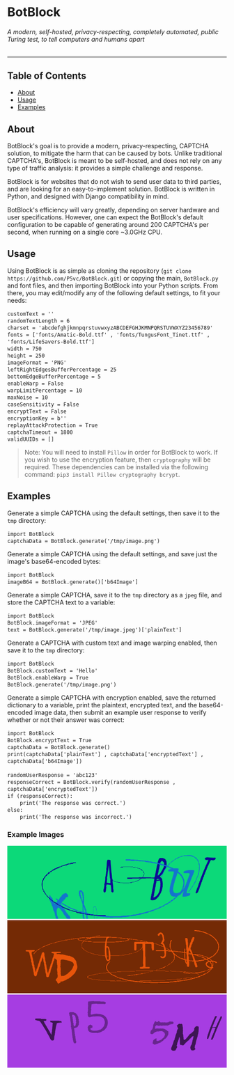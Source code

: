# BotBlock

###### A modern, self-hosted, privacy-respecting, completely automated, public Turing test, to tell computers and humans apart

------------

## Table of Contents

- [About](#about "About")
- [Usage](#usage "Usage")
- [Examples](#examples "Examples")

## About

BotBlock's goal is to provide a modern, privacy-respecting, CAPTCHA solution, to mitigate the harm that can be caused by bots. Unlike traditional CAPTCHA's, BotBlock is meant to be self-hosted, and does not rely on any type of traffic analysis: it provides a simple challenge and response.

BotBlock is for websites that do not wish to send user data to third parties, and are looking for an easy-to-implement solution. BotBlock is written in Python, and designed with Django compatibility in mind.

BotBlock's efficiency will vary greatly, depending on server hardware and user specifications. However, one can expect the BotBlock's default configuration to be capable of generating around 200 CAPTCHA's per second, when running on a single core ~3.0GHz CPU.

## Usage

Using BotBlock is as simple as cloning the repository (`git clone https://github.com/P5vc/BotBlock.git`) or copying the main, `BotBlock.py` and font files, and then importing BotBlock into your Python scripts. From there, you may edit/modify any of the following default settings, to fit your needs:

```python3
customText = ''
randomTextLength = 6
charset = 'abcdefghjkmnpqrstuvwxyzABCDEFGHJKMNPQRSTUVWXYZ23456789'
fonts = ['fonts/Amatic-Bold.ttf' , 'fonts/TungusFont_Tinet.ttf' , 'fonts/LifeSavers-Bold.ttf']
width = 750
height = 250
imageFormat = 'PNG'
leftRightEdgesBufferPercentage = 25
bottomEdgeBufferPercentage = 5
enableWarp = False
warpLimitPercentage = 10
maxNoise = 10
caseSensitivity = False
encryptText = False
encryptionKey = b''
replayAttackProtection = True
captchaTimeout = 1800
validUUIDs = []
```

> Note: You will need to install `Pillow` in order for BotBlock to work. If you wish to use the encryption feature, then `cryptography` will be required. These dependencies can be installed via the following command: `pip3 install Pillow cryptography bcrypt`.

## Examples

Generate a simple CAPTCHA using the default settings, then save it to the `tmp` directory:

```python3
import BotBlock
captchaData = BotBlock.generate('/tmp/image.png')
```

Generate a simple CAPTCHA using the default settings, and save just the image's base64-encoded bytes:

```python3
import BotBlock
imageB64 = BotBlock.generate()['b64Image']
```

Generate a simple CAPTCHA, save it to the `tmp` directory as a `jpeg` file, and store the CAPTCHA text to a variable:

```python3
import BotBlock
BotBlock.imageFormat = 'JPEG'
text = BotBlock.generate('/tmp/image.jpeg')['plainText']
```

Generate a CAPTCHA with custom text and image warping enabled, then save it to the `tmp` directory:

```python3
import BotBlock
BotBlock.customText = 'Hello'
BotBlock.enableWarp = True
BotBlock.generate('/tmp/image.png')
```

Generate a simple CAPTCHA with encryption enabled, save the returned dictionary to a variable, print the plaintext, encrypted text, and the base64-encoded image data, then submit an example user response to verify whether or not their answer was correct:

```python3
import BotBlock
BotBlock.encryptText = True
captchaData = BotBlock.generate()
print(captchaData['plainText'] , captchaData['encryptedText'] , captchaData['b64Image'])

randomUserResponse = 'abc123'
responseCorrect = BotBlock.verify(randomUserResponse , captchaData['encryptedText'])
if (responseCorrect):
	print('The response was correct.')
else:
	print('The response was incorrect.')
```

### Example Images

![Sample Captcha #1](/examples/sample1.png "First Sample Captcha Image")
![Sample Captcha #2](/examples/sample2.png "Second Sample Captcha Image")
![Sample Captcha #3](/examples/sample3.png "Third Sample Captcha Image")
